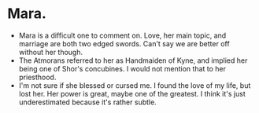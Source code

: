 # Mara.

- Mara is a difficult one to comment on. Love, her main topic, and marriage are both two edged swords. Can't say we are better off without her though.
- The Atmorans referred to her as Handmaiden of Kyne, and implied her being one of Shor's concubines. I would not mention that to her priesthood.
- I'm not sure if she blessed or cursed me. I found the love of my life, but lost her. Her power is great, maybe one of the greatest. I think it's just underestimated because it's rather subtle.
